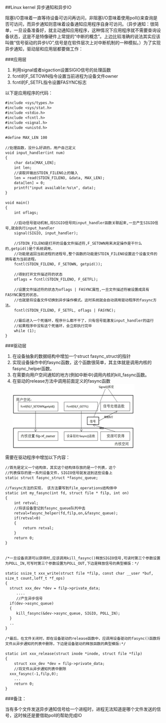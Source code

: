##Linux kernel 异步通知和异步IO

阻塞I/O意味着一直等待设备可访问再访问，非阻塞I/O意味着使用poll()来查询是否可访问，而异步通知则意味着设备通知应用程序自身可访问。（异步通知：很简单，一旦设备准备好，就主动通知应用程序，这种情况下应用程序就不需要查询设备状态，这是不是特像硬件上常提的“中断的概念”。上边比较准确的说法其实应该叫做“信号驱动的异步I/O”,信号是在软件层次上对中断机制的一种模拟。）为了实现异步通知，驱动层和应用层都要做工作：

###应用层

1. 利用signal或者sigaction设置SIGIO信号的处理函数
2. fcntl的F_SETOWN指令设置当前进程为设备文件owner
3. fcntl的F_SETFL指令设置FASYNC标志


     
以下是应用程序的代码：

	#include <sys/types.h>
    #include <sys/stat.h>
    #include <stdio.h>
    #include <fcntl.h>
    #include <signal.h>
    #include <unistd.h>

    #define MAX_LEN 100

    //处理函数，没什么好讲的，用户自己定义
    void input_handler(int num)
    {
        char data[MAX_LEN];
        int len;    
        //读取并输出STDIN_FILENO上的输入
        len = read(STDIN_FILENO, &data, MAX_LEN);
        data[len] = 0; 
        printf("input available:%s\n", data);
    }

    void main()
    {
        int oflags;

        //启动信号驱动机制,将SIGIO信号同input_handler函数关联起来,一旦产生SIGIO信号,就会执行input_handler
        signal(SIGIO, input_handler);    

        //STDIN_FILENO是打开的设备文件描述符,F_SETOWN用来决定操作是干什么的,getpid()是个系统调用，
        //功能是返回当前进程的进程号,整个函数的功能是STDIN_FILENO设置这个设备文件的拥有者为当前进程。
        fcntl(STDIN_FILENO, F_SETOWN, getpid());    

        //得到打开文件描述符的状态
        oflags = fcntl(STDIN_FILENO, F_GETFL);

        //设置文件描述符的状态为oflags | FASYNC属性,一旦文件描述符被设置成具有FASYNC属性的状态，
        //也就是将设备文件切换到异步操作模式。这时系统就会自动调用驱动程序的fasync方法。
        fcntl(STDIN_FILENO, F_SETFL, oflags | FASYNC);  

        //最后进入一个死循环，程序什么都不干了，只有信号能激发input_handler的运行
        //如果程序中没有这个死循环，会立即执行完毕
        while (1);
    }

###驱动层

1. 在设备抽象的数据结构中增加一个struct fasync_struct的指针
2. 实现设备操作中的fasync函数，这个函数很简单，其主体就是调用内核的fasync_helper函数。
3. 在需要向用户空间通知的地方(例如中断中)调用内核的kill_fasync函数。
4. 在驱动的release方法中调用前面定义的fasync函数
![调用程序图](Linux_kernel/Linux_fasync.jpg)

需要在驱动程序中增加以下内容：

    //首先是定义一个结构体，其实这个结构体存放的是一个列表，这个
    //列表保存的是一系列设备文件，SIGIO信号就发送到这些设备上
    static struct fasync_struct *fasync_queue;

    //fasync方法的实现， 该方法要写到file_operations结构体中
    static int my_fasync(int fd, struct file * filp, int on)
    {
        int retval;  
        //将该设备登记到fasync_queue队列中去
        retval=fasync_helper(fd,filp,on,&fasync_queue);  
        if(retval<0)
        {
            return retval;
        }
        return 0;
    }


	/*一旦设备资源可以获得时,应该调用kill_fasync()释放SIGIO信号,可读时第三个参数设置为POLL_IN,可写时第三个参数设置为POLL_OUT,下边是释放信号的典型模版：*/
	
	static ssize_t xxx_write(struct file *filp, const char __user *buf, size_t count,loff_t *f_ops)
	{
	  struct xxx_dev *dev = filp->private_data;
	     ....
	     //产生异步信号
	  if(dev->async_queue)
	  {
	     kill_fasync(&dev->async_queue, SIGIO, POLL_IN);
	  }
	  ..
	}
	
	/*最后，在文件关闭时，即在设备驱动的release函数中，应调用设备驱动的fasync()函数将文件从异步通知的列表中删除，下边是设备驱动的释放函数的典型模版:*/
	
	static int xxx_release(struct inode *inode, struct file *filp)
	{
	    struct xxx_dev *dev = filp->private_data;
	    //将文件从异步通知列表中删除
	  xxx_fasync(-1,filp,0);
	    ...
	    return 0;
	}


###备注：

当有多个文件发送异步通知信号给一个进程时，进程无法知道是哪个文件发送的信号，这时候还是要借助poll的帮助完成IO